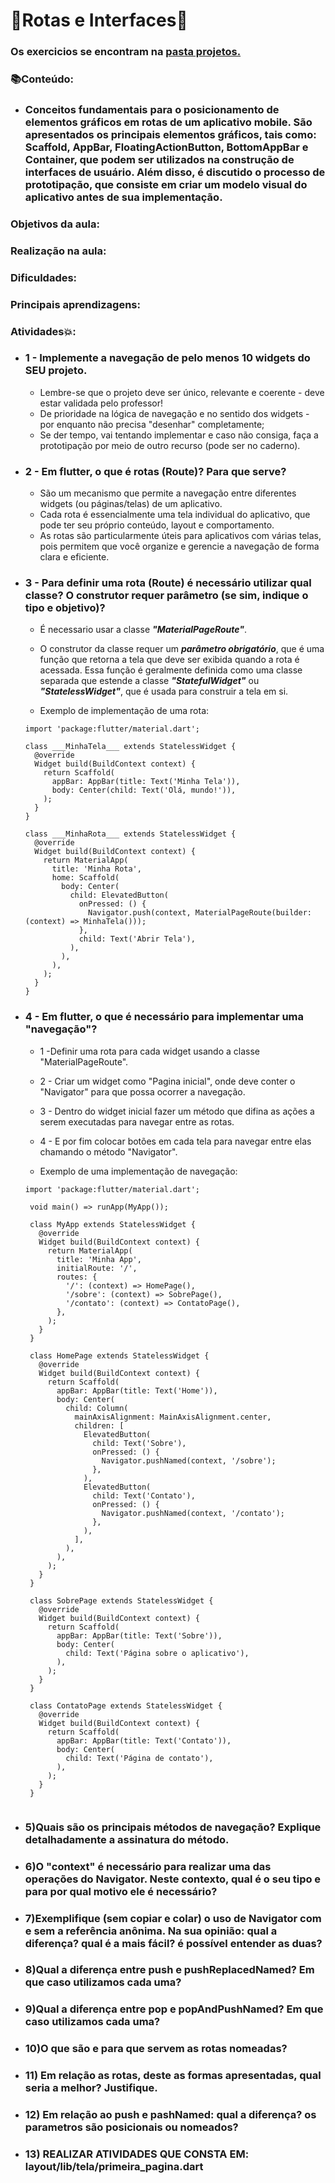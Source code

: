 # 🌌Rotas e Interfaces🌌

### Os exercicios se encontram na [pasta projetos.](https://github.com/caduHD4/Mobile-IFPR/tree/main/Projetos/projeto1/lib)

### 📚Conteúdo:
* ### Conceitos fundamentais para o posicionamento de elementos gráficos em rotas de um aplicativo mobile. São apresentados os principais elementos gráficos, tais como: Scaffold, AppBar, FloatingActionButton, BottomAppBar e Container, que podem ser utilizados na construção de interfaces de usuário. Além disso, é discutido o processo de prototipação, que consiste em criar um modelo visual do aplicativo antes de sua implementação.

### Objetivos da aula:

### Realização na aula:

### Dificuldades:

### Principais aprendizagens:

### Atividades💥:
* ### 1 - Implemente a navegação de pelo menos 10 widgets do SEU projeto. 
  * Lembre-se que o projeto deve ser único, relevante e coerente - deve estar validada pelo professor!
  * De prioridade na lógica de navegação e no sentido dos widgets - por enquanto não precisa "desenhar" completamente;
  * Se der tempo, vai tentando implementar e caso não consiga, faça a prototipação por meio de outro recurso (pode ser no caderno).

* ### 2 - Em flutter, o que é rotas (Route)? Para que serve?
  * São um mecanismo que permite a navegação entre diferentes widgets (ou páginas/telas) de um aplicativo.
  * Cada rota é essencialmente uma tela individual do aplicativo, que pode ter seu próprio conteúdo, layout e comportamento.
  * As rotas são particularmente úteis para aplicativos com várias telas, pois permitem que você organize e gerencie a navegação de forma clara e eficiente.
  
* ### 3 - Para definir uma rota (Route) é necessário utilizar qual classe? O construtor requer parâmetro (se sim, indique o tipo e objetivo)?
  * É necessario usar a classe ___"MaterialPageRoute"___.
  * O construtor da classe requer um ___*parâmetro obrigatório*___, que é uma função que retorna a tela que deve ser exibida quando a rota é acessada. Essa função é geralmente definida como uma classe separada que estende a classe ___"StatefulWidget"___ ou ___"StatelessWidget"___, que é usada para construir a tela em si.
  
  * Exemplo de implementação de uma rota:
   ```
   import 'package:flutter/material.dart';

   class ___MinhaTela___ extends StatelessWidget {
     @override
     Widget build(BuildContext context) {
       return Scaffold(
         appBar: AppBar(title: Text('Minha Tela')),
         body: Center(child: Text('Olá, mundo!')),
       );
     }
   }

   class ___MinhaRota___ extends StatelessWidget {
     @override
     Widget build(BuildContext context) {
       return MaterialApp(
         title: 'Minha Rota',
         home: Scaffold(
           body: Center(
             child: ElevatedButton(
               onPressed: () {
                 Navigator.push(context, MaterialPageRoute(builder: (context) => MinhaTela()));
               },
               child: Text('Abrir Tela'),
             ),
           ),
         ),
       );
     }
   }
     ```

* ### 4 - Em flutter, o que é necessário para implementar uma "navegação"?
  * 1 -Definir uma rota para cada widget usando a classe "MaterialPageRoute".
  * 2 - Criar um widget como "Pagina inicial", onde deve conter o "Navigator" para que possa ocorrer a navegação.
  * 3 - Dentro do widget inicial fazer um método que difina as ações a serem executadas para navegar entre as rotas.
  * 4 - E por fim colocar botões em cada tela para navegar entre elas chamando o método "Navigator".
 
  * Exemplo de uma implementação de navegação:
   ```
   import 'package:flutter/material.dart';

    void main() => runApp(MyApp());

    class MyApp extends StatelessWidget {
      @override
      Widget build(BuildContext context) {
        return MaterialApp(
          title: 'Minha App',
          initialRoute: '/',
          routes: {
            '/': (context) => HomePage(),
            '/sobre': (context) => SobrePage(),
            '/contato': (context) => ContatoPage(),
          },
        );
      }
    }

    class HomePage extends StatelessWidget {
      @override
      Widget build(BuildContext context) {
        return Scaffold(
          appBar: AppBar(title: Text('Home')),
          body: Center(
            child: Column(
              mainAxisAlignment: MainAxisAlignment.center,
              children: [
                ElevatedButton(
                  child: Text('Sobre'),
                  onPressed: () {
                    Navigator.pushNamed(context, '/sobre');
                  },
                ),
                ElevatedButton(
                  child: Text('Contato'),
                  onPressed: () {
                    Navigator.pushNamed(context, '/contato');
                  },
                ),
              ],
            ),
          ),
        );
      }
    }

    class SobrePage extends StatelessWidget {
      @override
      Widget build(BuildContext context) {
        return Scaffold(
          appBar: AppBar(title: Text('Sobre')),
          body: Center(
            child: Text('Página sobre o aplicativo'),
          ),
        );
      }
    }

    class ContatoPage extends StatelessWidget {
      @override
      Widget build(BuildContext context) {
        return Scaffold(
          appBar: AppBar(title: Text('Contato')),
          body: Center(
            child: Text('Página de contato'),
          ),
        );
      }
    }

   
   ```

* ### 5)Quais são os principais métodos de navegação? Explique detalhadamente a assinatura do método.

* ### 6)O "context" é necessário para realizar uma das operações do Navigator. Neste contexto, qual é o seu tipo e para por qual motivo ele é necessário?

* ### 7)Exemplifique (sem copiar e colar) o uso de Navigator com e sem a referência anônima. Na sua opinião: qual a diferença? qual é a mais fácil? é possível entender as duas?

* ### 8)Qual a diferença entre push e pushReplacedNamed? Em que caso utilizamos cada uma?

* ### 9)Qual a diferença entre pop e popAndPushNamed? Em que caso utilizamos cada uma?

* ### 10)O que são e para que servem as rotas nomeadas?

* ### 11) Em relação as rotas, deste as formas apresentadas, qual seria a melhor? Justifique.

* ### 12) Em relação ao push e pashNamed: qual a diferença? os parametros são posicionais ou nomeados?

* ### 13) REALIZAR ATIVIDADES QUE CONSTA EM: layout/lib/tela/primeira_pagina.dart

